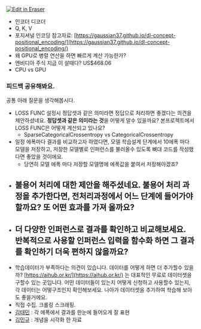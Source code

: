 <p><a target="_blank" href="https://app.eraser.io/workspace/ieQMukGjwRNXtyss0S1o" id="edit-in-eraser-github-link"><img alt="Edit in Eraser" src="https://firebasestorage.googleapis.com/v0/b/second-petal-295822.appspot.com/o/images%2Fgithub%2FOpen%20in%20Eraser.svg?alt=media&amp;token=968381c8-a7e7-472a-8ed6-4a6626da5501"></a></p>

- 인코더 디코더
- Q, K, V
- 포지셔널 인코딩 참고자료: [﻿https://gaussian37.github.io/dl-concept-positional_encoding/](https://gaussian37.github.io/dl-concept-positional_encoding/)  
- 왜 GPU로 병렬 연산을 하면 빠르게 계산 가능한가?
- 엔비디아 주식 지금 이 살때다? US$468.06
- CPU vs GPU




### 피드백 공유해봐요.
공통 아래 질문을 생각해봅시다.

- LOSS FUNC 설정시 정답셋과 같은 의미라면 정답으로 처리하면 좋겠다는 의견을 제안하셨네요. **정답셋과 같은 의미라는 것**을 어떻게 알수 있을까요? 본프로젝트에서 LOSS FUNC은 어떻게 계산되고 있나요?
    - SparseCategoricalCrossentropy vs  CategoricalCrossentropy
- 일정 에폭마다 결과를 비교하고자 하였다면, 모델 학습설계 단계에서 10에폭 마다 모델을 저장하고, 저장한 모델별로 인퍼런스를 불러올수 있도록 뼈대 코드를 작성했다면 좋았을 것이에요.
    - 당연히 모델 에폭 마다 저장할 모델명에 에폭값을 붙여서 저장해야겠죠?
- 불용어 처리에 대한 제안을 해주셨네요. 불용어 처리 과정을 추가한다면, 전처리과정에서 어느 단계에 들어가야 할까요? 또 어떤 효과를 가져 올까요?
    - 
- 더 다양한 인퍼런스로 결과를 확인하고 비교해보세요. 반복적으로 사용할 인퍼런스 입력을 함수화 하면 그 결과를 확인하기 더욱 편하지 않을까요?
    - 
- 학습데이터가 부족하다는 의견이 있습니다. 데이터를 어떻게 하면 더 추가할수 있을까? [﻿https://aihub.or.kr/](https://aihub.or.kr/)  는 대표적인 무료로 데이터셋을 구할수 있는 곳입니다. 어떤 데이터들이 있는지 어떻게 신청하고 사용할수 있는지, 각 데이터는 어떻구조인지 확인해보세요. 나아가 데이터셋을 추가하여 학습해 보아도 좋을거에요.
- 직접 수집. 크롤링 스크래핑.
- [﻿김태민](https://github.com/ktm379/AIFFEL_Online_6th/blob/main/Exploration/Ex_08/16_1_%ED%94%84%EB%A1%9C%EC%A0%9D%ED%8A%B8_%ED%95%9C%EA%B5%AD%EC%96%B4_%EB%8D%B0%EC%9D%B4%ED%84%B0%EB%A1%9C_%EC%B1%97%EB%B4%87_%EB%A7%8C%EB%93%A4%EA%B8%B0.ipynb) : 각 에폭에서 결과를 한눈에 들어오게 잘 표현
- [﻿김민규](https://github.com/mkk4726/Exploartion/tree/main/EX_8) : 개념을 시각화 한 자료



<!--- Eraser file: https://app.eraser.io/workspace/ieQMukGjwRNXtyss0S1o --->